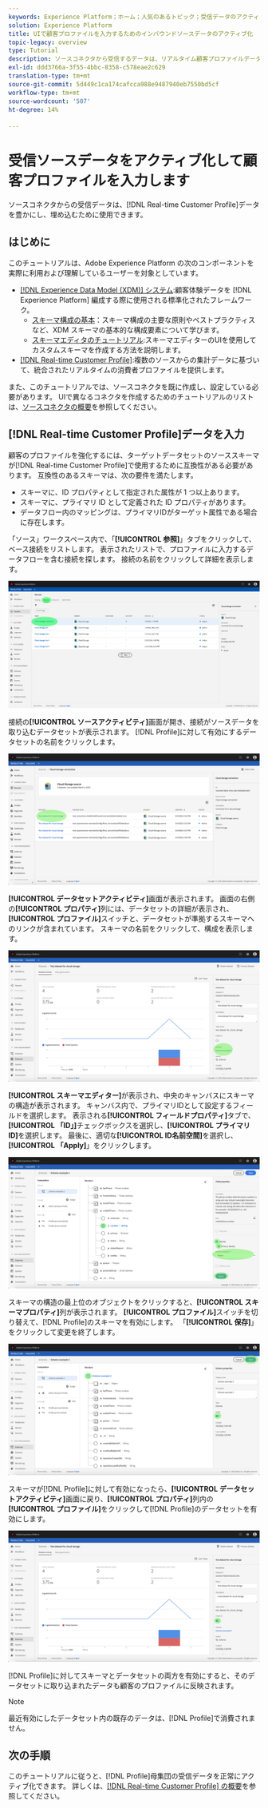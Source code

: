 ```yaml
---
keywords: Experience Platform；ホーム；人気のあるトピック；受信データのアクティブ化；プロファイルの入力；rtcp；入力された統合プロファイル
solution: Experience Platform
title: UIで顧客プロファイルを入力するためのインバウンドソースデータのアクティブ化
topic-legacy: overview
type: Tutorial
description: ソースコネクタから受信するデータは、リアルタイム顧客プロファイルデータの強化と埋め込みに使用できます。
exl-id: ddd3766a-3f55-4bbc-8358-c578eae2c629
translation-type: tm+mt
source-git-commit: 5d449c1ca174cafcca988e9487940eb7550bd5cf
workflow-type: tm+mt
source-wordcount: '507'
ht-degree: 14%

---
```


# 受信ソースデータをアクティブ化して顧客プロファイルを入力します

ソースコネクタからの受信データは、[!DNL Real-time Customer Profile]データを豊かにし、埋め込むために使用できます。

## はじめに

このチュートリアルは、Adobe Experience Platform の次のコンポーネントを実際に利用および理解しているユーザーを対象としています。

- [[!DNL Experience Data Model (XDM)] システム](../../../xdm/home.md):顧客体験データを [!DNL Experience Platform] 編成する際に使用される標準化されたフレームワーク。
   - [スキーマ構成の基本](../../../xdm/schema/composition.md)：スキーマ構成の主要な原則やベストプラクティスなど、XDM スキーマの基本的な構成要素について学びます。
   - [スキーマエディタのチュートリアル](../../../xdm/tutorials/create-schema-ui.md):スキーマエディターのUIを使用してカスタムスキーマを作成する方法を説明します。
- [[!DNL Real-time Customer Profile]](../../../profile/home.md):複数のソースからの集計データに基づいて、統合されたリアルタイムの消費者プロファイルを提供します。

また、このチュートリアルでは、ソースコネクタを既に作成し、設定している必要があります。  UIで異なるコネクタを作成するためのチュートリアルのリストは、[ソースコネクタの概要](../../home.md)を参照してください。

## [!DNL Real-time Customer Profile]データを入力

顧客のプロファイルを強化するには、ターゲットデータセットのソーススキーマが[!DNL Real-time Customer Profile]で使用するために互換性がある必要があります。 互換性のあるスキーマは、次の要件を満たします。

- スキーマに、ID プロパティとして指定された属性が 1 つ以上あります。
- スキーマに、プライマリ ID として定義された ID プロパティがあります。
- データフロー内のマッピングは、プライマリIDがターゲット属性である場合に存在します。

「ソース」ワークスペース内で、「**[!UICONTROL 参照]**」タブをクリックして、ベース接続をリストします。 表示されたリストで、プロファイルに入力するデータフローを含む接続を探します。 接続の名前をクリックして詳細を表示します。

![](../../images/tutorials/dataflow/cloud-storage/batch/browse.png)

接続の&#x200B;**[!UICONTROL ソースアクティビティ]**&#x200B;画面が開き、接続がソースデータを取り込むデータセットが表示されます。 [!DNL Profile]に対して有効にするデータセットの名前をクリックします。

![](../../images/tutorials/dataflow/cloud-storage/batch/dataset-dataflow.png)

**[!UICONTROL データセットアクティビティ]**&#x200B;画面が表示されます。 画面の右側の&#x200B;**[!UICONTROL プロパティ]**&#x200B;列には、データセットの詳細が表示され、**[!UICONTROL プロファイル]**&#x200B;スイッチと、データセットが準拠するスキーマへのリンクが含まれています。 スキーマの名前をクリックして、構成を表示します。

![](../../images/tutorials/dataflow/cloud-storage/batch/select-dataset-schema.png)

**[!UICONTROL スキーマエディター]**&#x200B;が表示され、中央のキャンバスにスキーマの構造が表示されます。 キャンバス内で、プライマリIDとして設定するフィールドを選択します。 表示される&#x200B;**[!UICONTROL フィールドプロパティ]**&#x200B;タブで、**[!UICONTROL 「ID」]**&#x200B;チェックボックスを選択し、**[!UICONTROL プライマリID]**&#x200B;を選択します。 最後に、適切な&#x200B;**[!UICONTROL ID名前空間]**&#x200B;を選択し、**[!UICONTROL 「Apply]**」をクリックします。

![](../../images/tutorials/dataflow/cloud-storage/batch/set-schema-identity.png)

スキーマの構造の最上位のオブジェクトをクリックすると、**[!UICONTROL スキーマプロパティ]**&#x200B;列が表示されます。 **[!UICONTROL プロファイル]**&#x200B;スイッチを切り替えて、[!DNL Profile]のスキーマを有効にします。 「**[!UICONTROL 保存]**」をクリックして変更を終了します。

![](../../images/tutorials/dataflow/cloud-storage/batch/enable-profile.png)

スキーマが[!DNL Profile]に対して有効になったら、**[!UICONTROL データセットアクティビティ]**&#x200B;画面に戻り、**[!UICONTROL プロパティ]**&#x200B;列内の&#x200B;**[!UICONTROL プロファイル]**&#x200B;をクリックして[!DNL Profile]のデータセットを有効にします。

![](../../images/tutorials/dataflow/cloud-storage/batch/enable-dataset-profile.png)

[!DNL Profile]に対してスキーマとデータセットの両方を有効にすると、そのデータセットに取り込まれたデータも顧客のプロファイルに反映されます。

>[!NOTE]
>
>最近有効にしたデータセット内の既存のデータは、[!DNL Profile]で消費されません。

## 次の手順

このチュートリアルに従うと、[!DNL Profile]母集団の受信データを正常にアクティブ化できます。 詳しくは、[[!DNL Real-time Customer Profile]  の概要](../../../profile/home.md)を参照してください。
